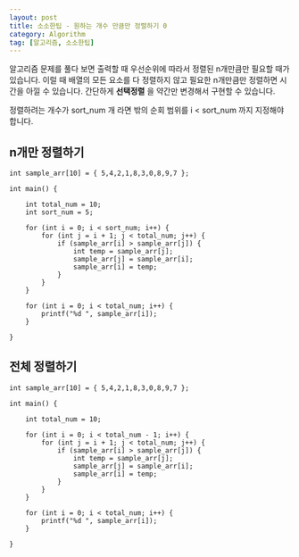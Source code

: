 ```yaml
---
layout: post
title: 소소한팁 - 원하는 개수 만큼만 정렬하기 0
category: Algorithm
tag: [알고리즘, 소소한팁]
---
```


알고리즘 문제를 풀다 보면 출력할 때 우선순위에 따라서 정렬된 n개만큼만 필요할 때가 있습니다. 이럴 때 배열의 모든 요소를 다 정렬하지 않고 필요한 n개만큼만 정렬하면 시간을 아낄 수 있습니다. 간단하게 **선택정렬** 을 약간만 변경해서 구현할 수 있습니다.

<div class="message">
정렬하려는 개수가 sort_num 개 라면 밖의 순회 범위를 i < sort_num 까지 지정해야 합니다. 
</div>

## n개만 정렬하기
```
int sample_arr[10] = { 5,4,2,1,8,3,0,8,9,7 };

int main() {
	
	int total_num = 10;
	int sort_num = 5;

	for (int i = 0; i < sort_num; i++) {
		for (int j = i + 1; j < total_num; j++) {
			if (sample_arr[i] > sample_arr[j]) {
				int temp = sample_arr[j];
				sample_arr[j] = sample_arr[i];
				sample_arr[i] = temp;
			}
		}
	}

	for (int i = 0; i < total_num; i++) {
		printf("%d ", sample_arr[i]);
	}

}
```

## 전체 정렬하기
```
int sample_arr[10] = { 5,4,2,1,8,3,0,8,9,7 };

int main() {
	
	int total_num = 10;

	for (int i = 0; i < total_num - 1; i++) {
		for (int j = i + 1; j < total_num; j++) {
			if (sample_arr[i] > sample_arr[j]) {
				int temp = sample_arr[j];
				sample_arr[j] = sample_arr[i];
				sample_arr[i] = temp;
			}
		}
	}

	for (int i = 0; i < total_num; i++) {
		printf("%d ", sample_arr[i]);
	}

}
```